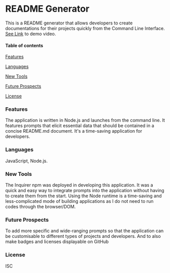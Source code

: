 # README Generator
This is a README generator that allows developers to create documentations for their projects quickly from the Command Line Interface. [See Link](https://watch.screencastify.com/v/gQvVMitoBtVfzJrGaUSF) to demo video.

#### Table of contents
[Features](#features)

[Languages](#languages)

[New Tools](#new-tools)

[Future Prospects](#future-prospects)

[License](#license)

### Features
The application is written in Node.js and launches from the command line. It features prompts that elicit essential data that should be contained in a concise README.md document. It's a time-saving application for developers.
### Languages 
 JavaScript, Node.js.
### New Tools     
The Inquirer npm was deployed in developing this application. It was a quick and easy way to integrate prompts into the application without having to create them from the start. Using the Node runtime is a time-saving and less-complicated mode of building applications as I do not need to run codes through the browser/DOM.
### Future Prospects    
To add more specific and wide-ranging prompts so that the application can be customisable to different types of projects and developers. And to also make badges and licenses displayable on GitHub
### License  
 ISC
